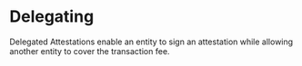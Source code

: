# Delegating

Delegated Attestations enable an entity to sign an attestation while allowing another entity to cover the transaction fee.
